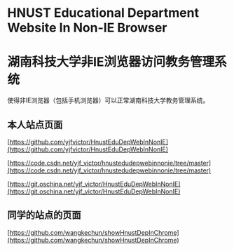 # HNUST Educational Department Website In Non-IE Browser #
# 湖南科技大学非IE浏览器访问教务管理系统 #


使得非IE浏览器（包括手机浏览器）可以正常湖南科技大学教务管理系统。

## 本人站点页面 ##

[https://github.com/yjfvictor/HnustEduDepWebInNonIE](https://github.com/yjfvictor/HnustEduDepWebInNonIE)

[https://code.csdn.net/yjf_victor/hnustedudepwebinnonie/tree/master](https://code.csdn.net/yjf_victor/hnustedudepwebinnonie/tree/master)

[https://git.oschina.net/yjf_victor/HnustEduDepWebInNonIE](https://git.oschina.net/yjf_victor/HnustEduDepWebInNonIE)

## 同学的站点的页面 ##
[https://github.com/wangkechun/showHnustDepInChrome](https://github.com/wangkechun/showHnustDepInChrome)